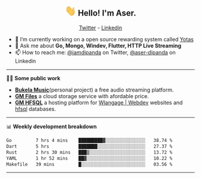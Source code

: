 <h2 align="center"> <img src="https://github.com/gabriel-TheCode/gabriel-TheCode/blob/master/gifs/Hi.gif" width="30px"> Hello! I'm Aser.</h2>
<p align="center">
  <a href="https://twitter.com/iamdipanda">Twitter</a> - 
  <a href="https://www.linkedin.com/in/aser-dipanda/">Linkedin</a>
</p>


- 🔭 I’m currently working on a open source rewarding system called [Yotas](https://github.com/osscameroon/yotas)
- 💬 Ask me about **Go, Mongo, Windev, Flutter, HTTP Live Streaming**
- 📫 How to reach me: [@iamdipanda](https://twitter.com/iamdipanda) on Twitter, [@aser-dipanda](https://www.linkedin.com/in/aser-dipanda/) on Linkedin

-------

👨‍💻 **Some public work**

- **[Bukela Music](https://music.bukela.co)**(personal project) a free audio streaming platform. 
- **[GM Files](https://gamesmania.io)** a cloud storage service with afordable price.
- **[GM HFSQL](https://gamesmania.io)** a hosting platform for [Wlangage | Webdev](https://pcsoft.fr/webdev/index.html) websites and [hfsql](https://pcsoft.fr/accueilpub/hfsql.htm) databases.
-------

📊 **Weekly development breakdown**

<!--START_SECTION:waka-->
```text
Go         7 hrs 4 mins    █████████▓░░░░░░░░░░░░░░░   38.74 % 
Dart       5 hrs           ███████░░░░░░░░░░░░░░░░░░   27.37 % 
Rust       2 hrs 30 mins   ███▒░░░░░░░░░░░░░░░░░░░░░   13.72 % 
YAML       1 hr 52 mins    ██▓░░░░░░░░░░░░░░░░░░░░░░   10.22 % 
Makefile   39 mins         █░░░░░░░░░░░░░░░░░░░░░░░░   03.56 % 
```
<!--END_SECTION:waka-->

-------
